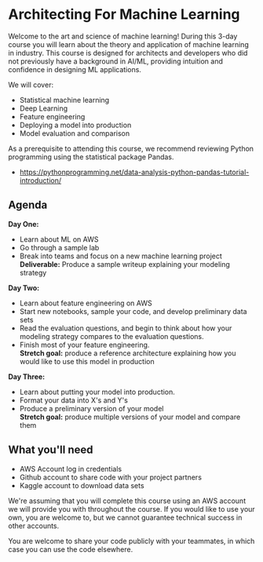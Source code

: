 # Architecting For Machine Learning
Welcome to the art and science of machine learning! During this 3-day course you will learn about the theory and application of machine learning in industry. This course is designed for architects and developers who did not previously have a background in AI/ML, providing intuition and confidence in designing ML applications.

We will cover:
- Statistical machine learning
- Deep Learning
- Feature engineering
- Deploying a model into production
- Model evaluation and comparison

As a prerequisite to attending this course, we recommend reviewing Python programming using the statistical package Pandas.
- https://pythonprogramming.net/data-analysis-python-pandas-tutorial-introduction/ 

## Agenda

__Day One:__
- Learn about ML on AWS
- Go through a sample lab
- Break into teams and focus on a new machine learning project\
__Deliverable:__ Produce a sample writeup explaining your modeling strategy

__Day Two:__ 
- Learn about feature engineering on AWS
- Start new notebooks, sample your code, and develop preliminary data sets
- Read the evaluation questions, and begin to think about how your modeling strategy compares to the evaluation questions.
- Finish most of your feature engineering.\
__Stretch goal:__ produce a reference architecture explaining how you would like to use this model in production

__Day Three:__
- Learn about putting your model into production.
- Format your data into X's and Y's
- Produce a preliminary version of your model\
__Stretch goal:__ produce multiple versions of your model and compare them

## What you'll need
- AWS Account log in credentials
- Github account to share code with your project partners
- Kaggle account to download data sets

We're assuming that you will complete this course using an AWS account we will provide you with throughout the course. If you would like to use your own, you are welcome to, but we cannot guarantee technical success in other accounts.

You are welcome to share your code publicly with your teammates, in which case you can use the code elsewhere.
